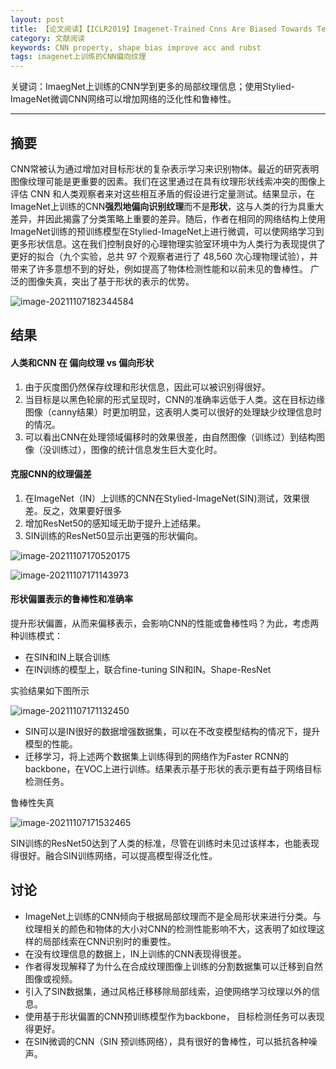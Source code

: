 ```yaml
---
layout: post
title: 【论文阅读】【ICLR2019】Imagenet-Trained Cnns Are Biased Towards Texture; Increasing Shape Bias Improves Accuracy And Robustness
category: 文献阅读
keywords: CNN property, shape bias improve acc and rubst
tags: imagenet上训练的CNN偏向纹理
---
```


关键词：ImaegNet上训练的CNN学到更多的局部纹理信息；使用Stylied-ImageNet微调CNN网络可以增加网络的泛化性和鲁棒性。

---

## 摘要

CNN常被认为通过增加对目标形状的复杂表示学习来识别物体。最近的研究表明图像纹理可能是更重要的因素。我们在这里通过在具有纹理形状线索冲突的图像上评估 CNN 和人类观察者来对这些相互矛盾的假设进行定量测试。结果显示，在ImageNet上训练的CNN**强烈地偏向识别纹理**而不是**形状**，这与人类的行为具重大差异，并因此揭露了分类策略上重要的差异。随后，作者在相同的网络结构上使用ImageNet训练的预训练模型在Stylied-ImageNet上进行微调，可以使网络学习到更多形状信息。这在我们控制良好的心理物理实验室环境中为人类行为表现提供了更好的拟合（九个实验，总共 97 个观察者进行了 48,560 次心理物理试验），并带来了许多意想不到的好处，例如提高了物体检测性能和以前未见的鲁棒性。 广泛的图像失真，突出了基于形状的表示的优势。

![image-20211107182344584](https://gitee.com/freeneuro/PigBed/raw/master/img/image-20211107182344584.png)

## 结果

#### 人类和CNN 在  偏向纹理 vs 偏向形状

1.  由于灰度图仍然保存纹理和形状信息，因此可以被识别得很好。
2. 当目标是以黑色轮廓的形式呈现时，CNN的准确率远低于人类。这在目标边缘图像（canny结果）时更加明显，这表明人类可以很好的处理缺少纹理信息时的情况。
3. 可以看出CNN在处理领域偏移时的效果很差，由自然图像（训练过）到结构图像（没训练过），图像的统计信息发生巨大变化时。

#### 克服CNN的纹理偏差

1. 在ImageNet（IN）上训练的CNN在Stylied-ImageNet(SIN)测试，效果很差。反之，效果要好很多
2. 增加ResNet50的感知域无助于提升上述结果。
3. SIN训练的ResNet50显示出更强的形状偏向。

![image-20211107170520175](C:\Users\wdh\AppData\Roaming\Typora\typora-user-images\image-20211107170520175.png)

![image-20211107171143973](https://gitee.com/freeneuro/PigBed/raw/master/img/image-20211107171143973.png)

#### 形状偏置表示的鲁棒性和准确率

提升形状偏置，从而来偏移表示，会影响CNN的性能或鲁棒性吗？为此，考虑两种训练模式：

+ 在SIN和IN上联合训练
+ 在IN训练的模型上，联合fine-tuning SIN和IN。Shape-ResNet

实验结果如下图所示

![image-20211107171132450](https://gitee.com/freeneuro/PigBed/raw/master/img/image-20211107171132450.png)

+ SIN可以是IN很好的数据增强数据集，可以在不改变模型结构的情况下，提升模型的性能。
+ 迁移学习，将上述两个数据集上训练得到的网络作为Faster RCNN的backbone，在VOC上进行训练。结果表示基于形状的表示更有益于网络目标检测任务。

鲁棒性失真

![image-20211107171532465](https://gitee.com/freeneuro/PigBed/raw/master/img/image-20211107171532465.png)

SIN训练的ResNet50达到了人类的标准，尽管在训练时未见过该样本，也能表现得很好。融合SIN训练网络，可以提高模型得泛化性。

## 讨论

+ ImageNet上训练的CNN倾向于根据局部纹理而不是全局形状来进行分类。与纹理相关的颜色和物体的大小对CNN的检测性能影响不大，这表明了如纹理这样的局部线索在CNN识别时的重要性。
+ 在没有纹理信息的数据上，IN上训练的CNN表现得很差。
+ 作者得发现解释了为什么在合成纹理图像上训练的分割数据集可以迁移到自然图像或视频。
+ 引入了SIN数据集，通过风格迁移移除局部线索，迫使网络学习纹理以外的信息。
+ 使用基于形状偏置的CNN预训练模型作为backbone， 目标检测任务可以表现得更好。
+ 在SIN微调的CNN（SIN 预训练网络），具有很好的鲁棒性，可以抵抗各种噪声。

